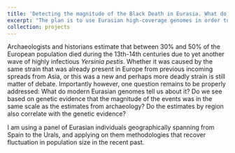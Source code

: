 ```yaml
---
title: 'Detecting the magnitude of the Black Death in Eurasia. What do the genomes tell?'
excerpt: "The plan is to use Eurasian high-coverage genomes in order to detect the footprint of the 13th-14th centuries Black death in Europe"
collection: projects
---
```


Archaeologists and historians estimate that between 30% and 50% of the European population died during the 13th-14th centuries due to yet another wave of highly infectious _Yersinia pestis_. Whether it was caused by the same strain that was already present in Europe from previous incoming spreads from Asia, or this was a new and perhaps more deadly strain is still matter of debate. Importantly however, one question remains to be properly addressed: What do modern Eurasian genomes tell us about it? Do we see based on genetic evidence that the magnitude of the events was in the same scale as the estimates from archaeology? Do the estimates by region also correlate with the genetic evidence?

I am using a panel of Eurasian individuals geographically spanning from Spain to the Urals, and applying on them methodologies that recover fluctuation in population size in the recent past. 
